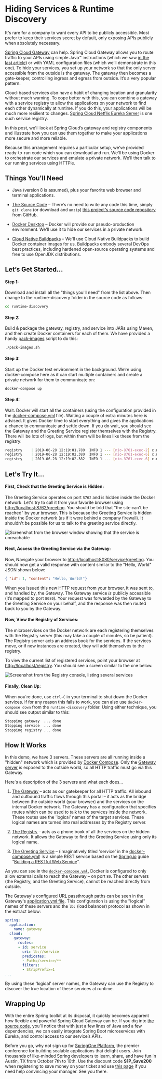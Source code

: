 # Hiding Services & Runtime Discovery 

It's rare for a company to want every API to be publicly accessible. Most prefer to keep their services secret by default, only exposing APIs publicly when absolutely necessary. 

[Spring Cloud Gateway][14] can help. Spring Cloud Gateway allows you to route traffic to your APIs using simple Java™ instructions (which we saw [in the last article][15]) or with YAML configuration files (which we’ll demonstrate in this one). To hide your services, you set up your network so that the only server accessible from the outside is the gateway. The gateway then becomes a gate-keeper, controlling ingress and egress from outside. It’s a very popular pattern.

Cloud-based services also have a habit of changing location and granularity without much warning. To cope better with this, you can combine a gateway with a service registry to allow the applications on your network to find each other dynamically at runtime. If you do this, your applications will be much more resilient to changes. [Spring Cloud Netflix Eureka Server][13] is one such service registry.

In this post, we'll look at Spring Cloud’s gateway and registry components and illustrate how you can use them together to make your applications more secure and more reliable. 

Because this arrangement requires a particular setup, we’ve provided ready-to-run code which you can download and run. We’ll be using Docker to orchestrate our services and emulate a private network. We’ll then talk to our running services using HTTPie.

## Things You'll Need
* Java (version 8 is assumed), plus your favorite web browser and terminal applications.

* [The Source Code][3] – There’s no need to write any code this time, simply `git clone` (or download and `unzip`) [this project's source code repository][3] from GitHub.

* [Docker Desktop][1] – Docker will provide our pseudo-production environment. We'll use it to hide our services in a private network.

* [Cloud Native Buildpacks][2] – We'll use Cloud Native Buildpacks to build Docker container images for us. Buildpacks embody several DevOps best practices, including hardened open-source operating systems and free to use OpenJDK distributions.
  
## Let’s Get Started...

#### Step 1:

Download and install all the "things you'll need" from the list above. Then change to the runtime-discovery folder in the source code as follows:

```bash
cd runtime-discovery
```

#### Step 2:

Build & package the gateway, registry, and service into JARs using Maven, and then create Docker containers for each of them. We have provided a handy [pack-images][21] script to do this:

  ```bash
 ./pack-images.sh
  ```

#### Step 3:

Start up the Docker test environment in the background. We’re using docker-compose here as it can start multiple containers and create a private network for them to communicate on:

  ```bash
  docker-compose up
  ```

#### Step 4:

Wait. Docker will start all the containers (using the configuration provided in the [docker-compose.yml][8] file). Waiting a couple of extra minutes here is advised. It gives Docker time to start everything and gives the applications a chance to communicate and settle down. If you do wait, you should see the Gateway and the Greeting Service register themselves with the Registry. There will be lots of logs, but within them will be lines like these from the registry:


```bash
registry    | 2019-06-28 12:19:01.780  INFO 1 --- [nio-8761-exec-2] c.n.e.registry.AbstractInstanceRegistry  : Registered instance REGISTRY/db1d80613789:registry:8761 with status UP (replication=false)
registry    | 2019-06-28 12:19:02.380  INFO 1 --- [nio-8761-exec-6] c.n.e.registry.AbstractInstanceRegistry  : Registered instance GATEWAY/9c0c0c9ba027:gateway:8760 with status UP (replication=true)
registry    | 2019-06-28 12:19:02.382  INFO 1 --- [nio-8761-exec-6] c.n.e.registry.AbstractInstanceRegistry  : Registered instance SERVICE/fe7e38b21cac:service:8762 with status UP (replication=true)
```
## Let's Try It...

#### First, Check that the Greeting Service is Hidden:

The Greeting Service operates on port `8762` and is hidden inside the Docker network. Let's try to call it from your favorite browser using [http://localhost:8762/greeting](http://localhost:8762/greeting). You should be told that "the site can't be reached" by your browser. This is because the Greeting Service is hidden inside the Docker network (as if it were behind a company firewall). It shouldn't be possible for us to talk to the greeting service directly.

![Screenshot from the browser window showing that the service is unreachable][22]

#### Next, Access the Greeting Service via the Gateway:

Now, Navigate your browser to [http://localhost:8080/service/greeting][11]. You should now get a valid response with content similar to the "Hello, World" JSON shown below:

```json
{ "id": 1, "content": "Hello, World!"}
```

When you issued this new HTTP request from your browser, it was sent to, and handled by, the Gateway. The Gateway service _is_ publicly accessible (it’s mapped to port `8080`). Your request was forwarded by the Gateway to the Greeting Service on your behalf, and the response was then routed back to you by the Gateway.

#### Now, View the Registry of Services:

The microservices on the Docker network are each registering themselves with the Registry server (this may take a couple of minutes, so be patient). The Registry server acts an address book for the services. If the services move, or if new instances are created, they will add themselves to the registry.

To view the current list of registered services, point your browser at [http://localhost/registry][10]. You should see a screen similar to the one below.

![Screenshot from the Registry console, listing several services][12]

#### Finally, Clean Up:

When you're done, use `ctrl-C` in your terminal to shut down the Docker services. If for any reason this fails to work, you can also use `docker-compose down` from the `runtime-discovery` folder. Using either technique, you should see output similar to this:

```bash
Stopping gateway  ... done
Stopping service  ... done
Stopping registry ... done
```

## How It Works

In this demo, we have 3 servers. These servers are all running inside a "hidden" network which is provided by [Docker Compose][20]. Only the [Gateway server][5] is exposed to the outside world, so all HTTP traffic must go via this Gateway.

Here's a description of the 3 servers and what each does...

1. [The Gateway][5] – acts as our gatekeeper for all HTTP traffic. All inbound and outbound traffic flows through this portal – it acts as the bridge between the outside world (your browser) and the services on the internal Docker network. The Gateway has a configuration that specifies routes which can be used to talk to the services inside the network. These routes use the 'logical' names of the target services. These logical names are turned into real addresses by the Registry server.

2. [The Registry][6] – acts as a phone book of all the services on the hidden network. It allows the Gateway to find the Greeting Service using only its logical name.

3. [The Greeting Service][7] – (imaginatively titled 'service' in the [docker-compose.yml][8]) is a simple REST service based on the [Spring.io](spring.io) guide "[Building a RESTful Web Service][4]".

As you can see in the [`docker-compose.yml`][8], Docker is configured to only allow external calls to reach the Gateway – on port `80`. The other servers (the Registry, and the Greeting Service), cannot be reached directly from outside.

The Gateway's configured URL passthrough paths can be seen in the Gateway's [application.yml file][9]. This configuration is using the "logical" names of these servers and the `lb:` (load balancer) protocol as shown in the extract below:

```yaml
spring:
  application:
    name: gateway  
  cloud:
    gateway:
      routes:
      - id: service
        uri: lb://service
        predicates:
        - Path=/service/**
        filters:
        - StripPrefix=1
...
```

By using these 'logical' server names, the Gateway can use the Registry to discover the true location of these services at runtime.
## Wrapping Up

With the entire Spring toolkit at its disposal, it quickly becomes apparent how flexible and powerful Spring Cloud Gateway can be. If you dig into [the source code][3], you’ll notice that with just a few lines of Java and a few dependencies, we can easily integrate Spring Boot microservices with Eureka, and control access to our service’s APIs. 

Before you go, why not sign up for [SpringOne Platform][18], the premier conference for building scalable applications that delight users. Join thousands of like-minded Spring developers to learn, share, and have fun in Austin, TX from October 7th to 10th.  Use the discount code **S1P_Save200** when registering to save money on your ticket and use [this page][19] if you need help convincing your manager. See you there.

[1]: https://www.docker.com/products/docker-desktop
[2]: https://buildpacks.io/docs/app-journey/
[3]: https://github.com/benwilcock/spring-cloud-gateway-demo.git
[4]: https://spring.io/guides/gs/rest-service/
[5]: https://github.com/benwilcock/spring-cloud-gateway-demo/tree/master/runtime-discovery/gateway
[6]: https://github.com/benwilcock/spring-cloud-gateway-demo/tree/master/runtime-discovery/registry
[7]: https://github.com/benwilcock/spring-cloud-gateway-demo/tree/master/runtime-discovery/service
[8]: https://github.com/benwilcock/spring-cloud-gateway-demo/blob/master/runtime-discovery/docker-compose.yml
[9]: https://github.com/benwilcock/spring-cloud-gateway-demo/blob/master/runtime-discovery/gateway/src/main/resources/application.yml
[10]: http://localhost:8080/registry
[11]: http://localhost:8080/service/greeting
[12]: /img/registry.png
[13]: https://spring.io/guides/gs/service-registration-and-discovery/
[14]: https://spring.io/guides/gs/gateway/
[15]: https://content.pivotal.io/practitioners/getting-started-with-spring-cloud-gateway-3
[16]: https://httpie.org/
[17]: https://github.com/OlgaMaciaszek/spring-cloud-netflix-demo
[18]: https://springoneplatform.io/
[19]: https://springoneplatform.io/2019/convince-your-manager
[20]: https://docs.docker.com/compose/
[21]: https://github.com/benwilcock/spring-cloud-gateway-demo/blob/master/runtime-discovery/pack-images.yml
[22]: /img/unreachable.png
